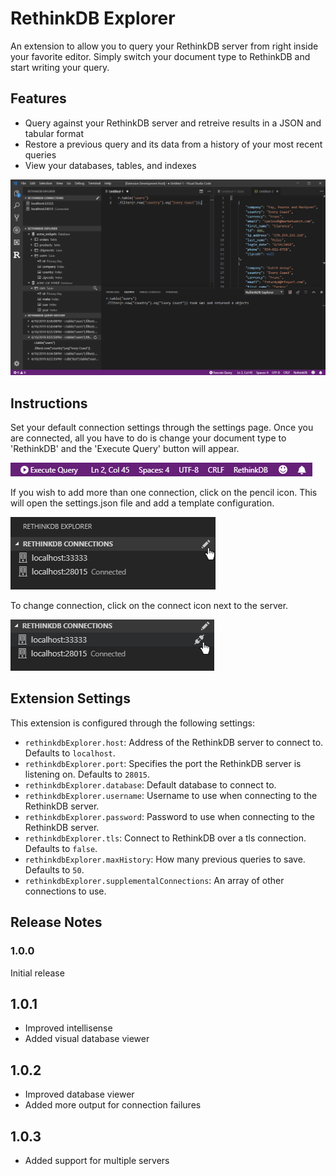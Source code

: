 # RethinkDB Explorer

An extension to allow you to query your RethinkDB server from right inside your favorite editor. Simply switch your document type to RethinkDB and start writing your query.

## Features

- Query against your RethinkDB server and retreive results in a JSON and tabular format
- Restore a previous query and its data from a history of your most recent queries
- View your databases, tables, and indexes

![RethinkDB Explorer](extension.gif)

## Instructions

Set your default connection settings through the settings page. Once you are connected, all you have to do is change your document type to 'RethinkDB' and the 'Execute Query' button will appear.

![Status Bar](statusbar.png)

If you wish to add more than one connection, click on the pencil icon. This will open the settings.json file and add a template configuration.

![Add Connections](addConnections.png)

To change connection, click on the connect icon next to the server.

![Connect](connect.png)

## Extension Settings

This extension is configured through the following settings:

- `rethinkdbExplorer.host`: Address of the RethinkDB server to connect to. Defaults to `localhost`.
- `rethinkdbExplorer.port`: Specifies the port the RethinkDB server is listening on. Defaults to `28015`.
- `rethinkdbExplorer.database`: Default database to connect to.
- `rethinkdbExplorer.username`: Username to use when connecting to the RethinkDB server.
- `rethinkdbExplorer.password`: Password to use when connecting to the RethinkDB server.
- `rethinkdbExplorer.tls`: Connect to RethinkDB over a tls connection. Defaults to `false`.
- `rethinkdbExplorer.maxHistory`: How many previous queries to save. Defaults to `50`.
- `rethinkdbExplorer.supplementalConnections`: An array of other connections to use.

## Release Notes

### 1.0.0

Initial release

## 1.0.1

- Improved intellisense
- Added visual database viewer

## 1.0.2

- Improved database viewer
- Added more output for connection failures

## 1.0.3

- Added support for multiple servers
